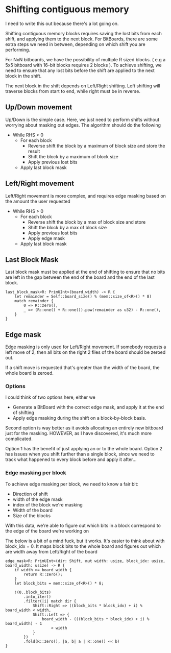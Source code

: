 # Shifting contiguous memory
I need to write this out because there's a lot going on.

Shifting contiguous memory blocks requires saving the lost bits from each shift, and applying them to the next block. For BitBoards, there are some extra steps we need in between, depending on which shift you are performing.

For NxN bitboards, we have the possibility of multiple R sized blocks. ( e.g a 5x5 bitboard with 16-bit blocks requires 2 blocks ). To achieve shifting, we need to ensure that any lost bits before the shift are applied to the next block in the shift.

The next block in the shift depends on Left/Right shifting. Left shifting will traverse blocks from start to end, while right must be in reverse.

## Up/Down movement
Up/Down is the simple case. Here, we just need to perform shifts without worrying about masking out edges. The algorithm should do the following

- While RHS > 0
  - For each block
    - Reverse shift the block by a maximum of block size and store the result
    - Shift the block by a maximum of block size
    - Apply previous lost bits
  - Apply last block mask

## Left/Right movement
Left/Right movement is more complex, and requires edge masking based on the amount the user requested

- While RHS > 0
  - For each block
    - Reverse shift the block by a max of block size and store
    - Shift the block by a max of block size
    - Apply previous lost bits
    - Apply edge mask
  - Apply last block mask

## Last Block Mask
Last block mask must be applied at the end of shifting to ensure that no bits are left in the gap between the end of the board and the end of the last block.
```
last_block_mask<R: PrimUInt>(board_width) -> R {
    let remainder = Self::board_size() % (mem::size_of<R>() * 8)
    match remainder {
        0 => R::zero(),
        _ => (R::one() + R::one()).pow(remainder as u32) - R::one(),
    }
}
```

## Edge mask
Edge masking is only used for Left/Right movement. If somebody requests a left move of 2, then all bits on the right 2 files of the board should be zeroed out. 

If a shift move is requested that's greater than the width of the board, the whole board is zeroed.

### Options
I could think of two options here, either we
- Generate a BitBoard with the correct edge mask, and apply it at the end of shifting
- Apply edge masking during the shift on a block-by-block basis. 

Second option is way better as it avoids allocating an entirely new bitboard just for the masking. HOWEVER, as I have discovered, it's much more complicated.

Option 1 has the benefit of just applying an or to the whole board. Option 2 has issues when you shift further than a single block, since we need to track what happened to every block before and apply it after...

### Edge masking per block
To achieve edge masking per block, we need to know a fair bit:
- Direction of shift
- width of the edge mask
- index of the block we're masking
- Width of the board
- Size of the blocks

With this data, we're able to figure out which bits in a block
correspond to the edge of the board we're working on

The below is a bit of a mind fuck, but it works. It's easier to think about
with block_idx = 0. It maps block bits to the whole board and figures out which
are width away from Left/Right of the board
```
edge_mask<R: PrimUInt>(dir: Shift, mut width: usize, block_idx: usize, board_width: usize) -> R {
    if width >= board_width {
        return R::zero();
    }
    let block_bits = mem::size_of<R>() * 8;

    !(0..block_bits)
        .into_iter()
        .filter(|i| match dir {
            Shift::Right => ((block_bits * block_idx) + i) % board_width < width,
            Shift::Left => {
                board_width - (((block_bits * block_idx) + i) % board_width) - 1
                    < width
            }
        })
        .fold(R::zero(), |a, b| a | R::one() << b)
}
```

